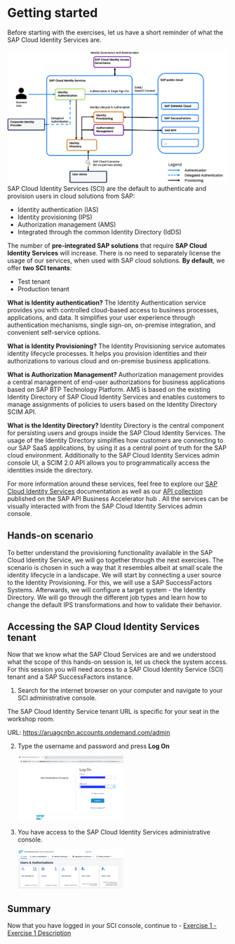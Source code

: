 # Getting started

Before starting with the exercises, let us have a short reminder of what the SAP Cloud Identity Services are. 


   
<img align="right" width="650" src="/exercises/ex0/images/SCI.png" />

SAP Cloud Identity Services (SCI) are the default to authenticate and provision users in cloud solutions from SAP:
* Identity authentication (IAS)
* Identity provisioning (IPS)
* Authorization management (AMS)
* Integrated through the common Identity Directory (IdDS)

The number of **pre-integrated SAP solutions** that require **SAP Cloud Identity Services** will increase.
There is no need to separately license the usage of our services, when used with SAP cloud solutions. 
**By default**, we offer **two SCI tenants**: 
* Test tenant
* Production tenant

**What is Identity authentication?**
The Identity Authentication service provides you with controlled cloud-based access to business processes, applications, and data. It simplifies your user experience through authentication mechanisms, single sign-on, on-premise integration, and convenient self-service options.

**What is Identity Provisioning?**
The Identity Provisioning service automates identity lifecycle processes. It helps you provision identities and their authorizations to various cloud and on-premise business applications.

**What is Authorization Management?** 
Authorization management provides a central management of end-user authorizations for business applications based on SAP BTP Technology Platform. AMS is based on the existing Identity Directory of SAP Cloud Identity Services and enables customers to manage assignments of policies to users based on the Identity Directory SCIM API.

**What is the Identity Directory?**
Identity Directory is the central component for persisting users and groups inside the SAP Cloud Identity Services.
The usage of the Identity Directory simplifies how customers are connecting to our SAP SaaS applications, by using it as a central point of truth for the SAP cloud environment. 
Additionally to the SAP Cloud Identity Services admin console UI, a SCIM 2.0 API allows you to programmatically access the identities inside the directory.

For more information around these services, feel free to explore our [SAP Cloud Identity Services](https://help.sap.com/docs/cloud-identity) documentation as well as our [API collection](https://api.sap.com/package/SCPIdentityServices/rest) published on the SAP API Business Accelerator hub . All the services can be visually interacted with from the SAP Cloud Identity Services admin console.   

## Hands-on scenario
To better understand the provisioning functionality available in the SAP Cloud Identity Service, we will go together through the next exercises. The scenario is chosen in such a way that it resembles albeit at small scale the identity lifecycle in a landscape. We will start by connecting a user source to the Identity Provisioning. For this, we will use a SAP SuccessFactors Systems. Afterwards, we will configure a target system - the Identity Directory. We will go through the different job types and learn how to change the default IPS transformations and how to validate their behavior.

## Accessing the SAP Cloud Identity Services tenant

Now that we know what the SAP Cloud Services are and we understood what the scope of this hands-on session is, let us check the system access. For this session you will need access to a SAP Cloud Identity Service (SCI) tenant and a SAP SuccessFactors instance. 

1. Search for the internet browser on your computer and navigate to your SCI administrative console.

The SAP Cloud Identity Service tenant URL is specific for your seat in the workshop room.  

URL: https://aruagcnbn.accounts.ondemand.com/admin    


2. Type the username and password and press **Log On**

   <img src="/exercises/ex0/images/02.png" width=50% height=50%>

3. You have access to the SAP Cloud Identity Services administrative console.
   
   <img src="/exercises/ex0/images/01.png" width=50% height=50%>
   

   



## Summary

Now that you have logged in your SCI console, continue to - [Exercise 1 - Exercise 1 Description](../ex1/README.md)

